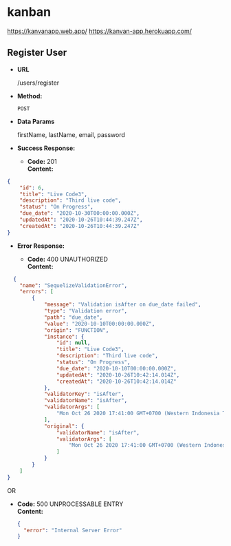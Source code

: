 # kanban

https://kanvanapp.web.app/
https://kanvan-app.herokuapp.com/


**Register User**
----

* **URL**

  /users/register

* **Method:**
  
  `POST`
  
* **Data Params**

    firstName,
    lastName,
    email,
    password

* **Success Response:**  

  * **Code:** 201 <br />
    **Content:** 
```json
{
    "id": 6,
    "title": "Live Code3",
    "description": "Third live code",
    "status": "On Progress",
    "due_date": "2020-10-30T00:00:00.000Z",
    "updatedAt": "2020-10-26T10:44:39.247Z",
    "createdAt": "2020-10-26T10:44:39.247Z"
}
```
* **Error Response:**

  * **Code:** 400 UNAUTHORIZED <br />
    **Content:** 
```json
  {
    "name": "SequelizeValidationError",
    "errors": [
        {
            "message": "Validation isAfter on due_date failed",
            "type": "Validation error",
            "path": "due_date",
            "value": "2020-10-10T00:00:00.000Z",
            "origin": "FUNCTION",
            "instance": {
                "id": null,
                "title": "Live Code3",
                "description": "Third live code",
                "status": "On Progress",
                "due_date": "2020-10-10T00:00:00.000Z",
                "updatedAt": "2020-10-26T10:42:14.014Z",
                "createdAt": "2020-10-26T10:42:14.014Z"
            },
            "validatorKey": "isAfter",
            "validatorName": "isAfter",
            "validatorArgs": [
                "Mon Oct 26 2020 17:41:00 GMT+0700 (Western Indonesia Time)"
            ],
            "original": {
                "validatorName": "isAfter",
                "validatorArgs": [
                    "Mon Oct 26 2020 17:41:00 GMT+0700 (Western Indonesia Time)"
                ]
            }
        }
    ]
}
```
  OR

  * **Code:** 500 UNPROCESSABLE ENTRY <br />
    **Content:** 
    ```json
    {
      "error": "Internal Server Error"
    }
    ```